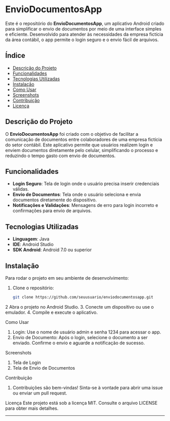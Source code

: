 # EnvioDocumentosApp

Este é o repositório do **EnvioDocumentosApp**, um aplicativo Android criado para simplificar o envio de documentos por meio de uma interface simples e eficiente. Desenvolvido para atender às necessidades da empresa fictícia da área contábil, o app permite o login seguro e o envio fácil de arquivos.

## Índice

- [Descrição do Projeto](#descrição-do-projeto)
- [Funcionalidades](#funcionalidades)
- [Tecnologias Utilizadas](#tecnologias-utilizadas)
- [Instalação](#instalação)
- [Como Usar](#como-usar)
- [Screenshots](#screenshots)
- [Contribuição](#contribuição)
- [Licença](#licença)

## Descrição do Projeto

O **EnvioDocumentosApp** foi criado com o objetivo de facilitar a comunicação de documentos entre colaboradores de uma empresa fictícia do setor contábil. Este aplicativo permite que usuários realizem login e enviem documentos diretamente pelo celular, simplificando o processo e reduzindo o tempo gasto com envio de documentos.

## Funcionalidades

- **Login Seguro**: Tela de login onde o usuário precisa inserir credenciais válidas.
- **Envio de Documentos**: Tela onde o usuário seleciona e envia documentos diretamente do dispositivo.
- **Notificações e Validações**: Mensagens de erro para login incorreto e confirmações para envio de arquivos.

## Tecnologias Utilizadas

- **Linguagem**: Java
- **IDE**: Android Studio
- **SDK Android**: Android 7.0 ou superior

## Instalação

Para rodar o projeto em seu ambiente de desenvolvimento:

1. Clone o repositório:
   ```bash
   git clone https://github.com/seuusuario/enviodocumentosapp.git
2 Abra o projeto no Android Studio.
3. Conecte um dispositivo ou use o emulador.
4. Compile e execute o aplicativo.
   
Como Usar

1. Login: Use o nome de usuário admin e senha 1234 para acessar o app.
2. Envio de Documento:
Após o login, selecione o documento a ser enviado.
Confirme o envio e aguarde a notificação de sucesso.

Screenshots

1. Tela de Login
2. Tela de Envio de Documentos

Contribuição

1. Contribuições são bem-vindas! Sinta-se à vontade para abrir uma issue ou enviar um pull request.

Licença
Este projeto está sob a licença MIT. Consulte o arquivo LICENSE para obter mais detalhes.

---

